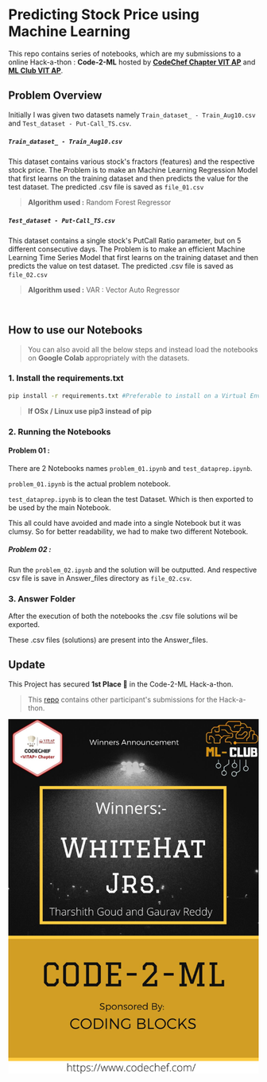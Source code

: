 # Predicting Stock Price using Machine Learning
This repo contains series of notebooks, which are my submissions to a online Hack-a-thon : **Code-2-ML** hosted by [**CodeChef Chapter VIT AP**](https://codechefvitapchapter.tech) and [**ML Club VIT AP**](https://www.instagram.com/mlcvitap/).

## Problem Overview
Initially I was given two datasets namely `Train_dataset_ - Train_Aug10.csv` and `Test_dataset - Put-Call_TS.csv`.
##### `Train_dataset_ - Train_Aug10.csv`
This dataset contains various stock's fractors (features) and the respective stock price. The Problem is to make an Machine Learning Regression Model that first learns on the training dataset and then predicts the value for the test dataset. The predicted .csv file is saved as `file_01.csv`

> **Algorithm used :** Random Forest Regressor
##### `Test_dataset - Put-Call_TS.csv`
This dataset contains a single stock's PutCall Ratio parameter, but on 5 different consecutive days. The Problem is to make an efficient Machine Learning Time Series Model that first learns on the training dataset and then predicts the value on test dataset. The predicted .csv file is saved as `file_02.csv`

> **Algorithm used :** VAR : Vector Auto Regressor

<br>
  
## How to use our Notebooks

> You can also avoid all the below steps and instead load the notebooks on **Google Colab** appropriately with the datasets.

### 1. Install the requirements.txt

```bash
pip install -r requirements.txt #Preferable to install on a Virtual Environment 
```

> **If OSx / Linux use pip3 instead of pip**

### 2. Running the Notebooks

#### Problem 01 :

There are 2 Notebooks names  `problem_01.ipynb`   and  `test_dataprep.ipynb`.

`problem_01.ipynb` is the actual problem notebook.

`test_dataprep.ipynb` is to clean the test Dataset. Which is then exported to be used by the main Notebook.

This all could have avoided and made into a single Notebook but it was clumsy. So for better readability, we had to make two different Notebook.

##### Problem 02 :

Run the `problem_02.ipynb` and the solution will be outputted. And respective csv file is save in Answer_files directory as `file_02.csv`.

### 3. Answer Folder

After the execution of both the notebooks the .csv file solutions wil be exported.

These .csv files (solutions) are present into the Answer_files.

## Update

This Project has secured **1st Place 🥇** in the Code-2-ML Hack-a-thon.

> This [repo](https://github.com/Avhijit-codeboy/Code-2-ML-stage-3) contains other participant's submissions for the Hack-a-thon.

![img](data/1615360662934.jpeg)

